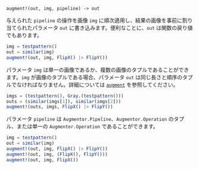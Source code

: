 ```
augment!(out, img, pipeline) -> out
```

与えられた `pipeline` の操作を画像 `img` に順次適用し、結果の画像を事前に割り当てられたパラメータ `out` に書き込みます。便利なことに、`out` は関数の戻り値でもあります。

```julia
img = testpattern()
out = similar(img)
augment!(out, img, FlipX() |> FlipY())
```

パラメータ `img` は単一の画像であるか、複数の画像のタプルであることができます。`img` が画像のタプルである場合、パラメータ `out` は同じ長さと順序のタプルでなければなりません。詳細については [`augment`](@ref) を参照してください。

```julia
imgs = (testpattern(), Gray.(testpattern()))
outs = (similar(imgs[1]), similar(imgs[2]))
augment!(outs, imgs, FlipX() |> FlipY())
```

パラメータ `pipeline` は `Augmentor.Pipeline`、`Augmentor.Operation` のタプル、または単一の `Augmentor.Operation` であることができます。

```julia
img = testpattern()
out = similar(img)
augment!(out, img, FlipX() |> FlipY())
augment!(out, img, (FlipX(), FlipY()))
augment!(out, img, FlipX())
```

